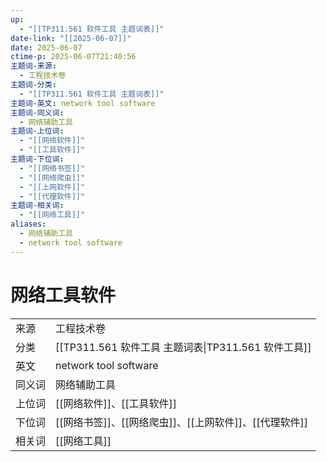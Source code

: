 ```yaml
---
up:
  - "[[TP311.561 软件工具 主题词表]]"
date-link: "[[2025-06-07]]"
date: 2025-06-07
ctime-p: 2025-06-07T21:40:56
主题词-来源:
  - 工程技术卷
主题词-分类:
  - "[[TP311.561 软件工具 主题词表]]"
主题词-英文: network tool software
主题词-同义词:
  - 网络辅助工具
主题词-上位词:
  - "[[网络软件]]"
  - "[[工具软件]]"
主题词-下位词:
  - "[[网络书签]]"
  - "[[网络爬虫]]"
  - "[[上网软件]]"
  - "[[代理软件]]"
主题词-相关词:
  - "[[网络工具]]"
aliases:
  - 网络辅助工具
  - network tool software
---
```


# 网络工具软件

| | |
| --- | --- |
| 来源 | 工程技术卷|
| 分类 | [[TP311.561 软件工具 主题词表\|TP311.561 软件工具]]|
| 英文 | network tool software |
| 同义词 | 网络辅助工具|
| 上位词 | [[网络软件]]、[[工具软件]]|
| 下位词 | [[网络书签]]、[[网络爬虫]]、[[上网软件]]、[[代理软件]]|
| 相关词 | [[网络工具]]|
